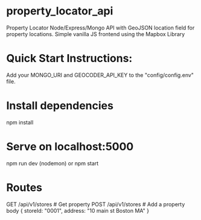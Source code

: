 # property_locator_api

Property Locator
Node/Express/Mongo API with GeoJSON location field for property locations. Simple vanilla JS frontend using the Mapbox Library

# Quick Start Instructions:
Add your MONGO_URI and GEOCODER_API_KEY to the "config/config.env" file.

# Install dependencies
npm install

# Serve on localhost:5000
npm run dev (nodemon)
or
npm start

# Routes
GET    /api/v1/stores # Get property
POST   /api/v1/stores # Add a property
body { storeId: "0001", address: "10 main st Boston MA" }
